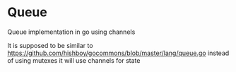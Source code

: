 # Queue
Queue implementation in go using channels

It is supposed to be similar to https://github.com/hishboy/gocommons/blob/master/lang/queue.go instead of using mutexes it will use channels for state
